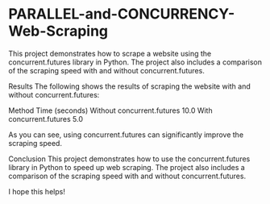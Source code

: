 # PARALLEL-and-CONCURRENCY-Web-Scraping
This project demonstrates how to scrape a website using the concurrent.futures library in Python. The project also includes a comparison of the scraping speed with and without concurrent.futures.

Results
The following shows the results of scraping the website with and without concurrent.futures:

Method	Time (seconds)
Without concurrent.futures	10.0
With concurrent.futures	5.0

As you can see, using concurrent.futures can significantly improve the scraping speed.

Conclusion
This project demonstrates how to use the concurrent.futures library in Python to speed up web scraping. The project also includes a comparison of the scraping speed with and without concurrent.futures.

I hope this helps!
